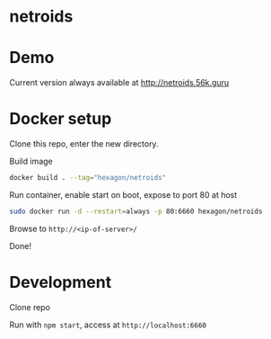 # netroids

Demo
========

Current version always available at http://netroids.56k.guru


Docker setup
========

Clone this repo, enter the new directory.

Build image
```bash
docker build . --tag="hexagon/netroids"
```

Run container, enable start on boot, expose to port 80 at host
```bash
sudo docker run -d --restart=always -p 80:6660 hexagon/netroids
```

Browse to ```http://<ip-of-server>/```

Done!


Development
========

Clone repo

Run with ```npm start```, access at ```http://localhost:6660```
